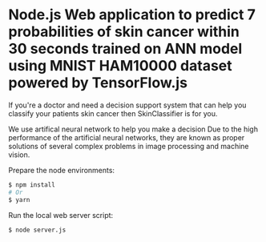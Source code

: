 # Node.js Web application to predict 7 probabilities of skin cancer within 30 seconds trained on ANN model using MNIST HAM10000 dataset powered by TensorFlow.js   

If you're a doctor and need a decision support system that can help you classify your patients skin cancer then SkinClassifier is for you.

We use artifical neural network to help you make a decision Due to the high performance of the artificial neural networks, they are known as proper solutions of several complex problems in image processing and machine vision.


Prepare the node environments:
```sh
$ npm install
# Or
$ yarn
```

Run the local web server script:
```sh
$ node server.js
```

